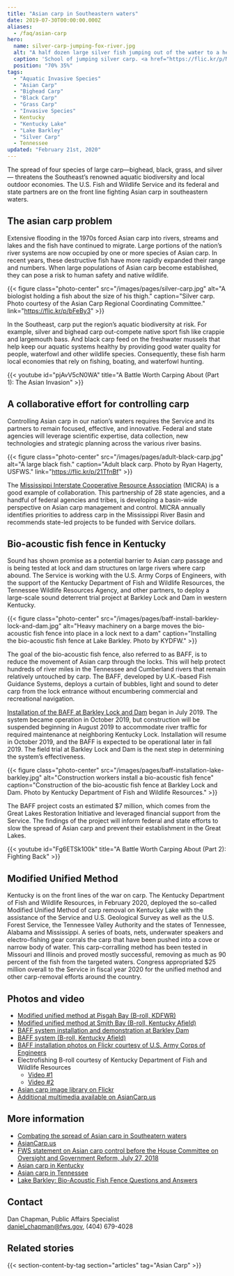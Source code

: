 ```yaml
---
title: "Asian carp in Southeastern waters"
date: 2019-07-30T00:00:00.000Z
aliases:
  - /faq/asian-carp
hero:
  name: silver-carp-jumping-fox-river.jpg
  alt: "A half dozen large silver fish jumping out of the water to a height of six feet."
  caption: 'School of jumping silver carp. <a href="https://flic.kr/p/MFyYsU">Photo</a> by Ryan Hagerty, USFWS.'
  position: "70% 35%"
tags:
  - "Aquatic Invasive Species"
  - "Asian Carp"
  - "Bighead Carp"
  - "Black Carp"
  - "Grass Carp"
  - "Invasive Species"
  - Kentucky
  - "Kentucky Lake"
  - "Lake Barkley"
  - "Silver Carp"
  - Tennessee
updated: "February 21st, 2020"
---
```


The spread of four species of large carp—bighead, black, grass, and silver— threatens the Southeast’s renowned aquatic biodiversity and local outdoor economies. The U.S. Fish and Wildlife Service and its federal and state partners are on the front line fighting Asian carp in southeastern waters.

## The asian carp problem

Extensive flooding in the 1970s forced Asian carp into rivers, streams and lakes and the fish have continued to migrate. Large portions of the nation’s river systems are now occupied by one or more species of Asian carp. In recent years, these destructive fish have more rapidly expanded their range and numbers. When large populations of Asian carp become established, they can pose a risk to human safety and native wildlife.

{{< figure class="photo-center" src="/images/pages/silver-carp.jpg" alt="A biologist holding a fish about the size of his thigh." caption="Silver carp. Photo courtesy of the Asian Carp Regional Coordinating Committee." link="https://flic.kr/p/bFeBy3" >}}

In the Southeast, carp put the region’s aquatic biodiversity at risk. For example, silver and bighead carp out-compete native sport fish like crappie and largemouth bass. And black carp feed on the freshwater mussels that help keep our aquatic systems healthy by providing good water quality for people, waterfowl and other wildlife species. Consequently, these fish harm local economies that rely on fishing, boating, and waterfowl hunting.

{{< youtube id="pjAvV5cN0WA" title="A Battle Worth Carping About (Part 1): The Asian Invasion" >}}

## A collaborative effort for controlling carp

Controlling Asian carp in our nation’s waters requires the Service and its partners to remain focused, effective, and innovative. Federal and state agencies will leverage scientific expertise, data collection, new technologies and strategic planning across the various river basins.

{{< figure class="photo-center" src="/images/pages/adult-black-carp.jpg" alt="A large black fish." caption="Adult black carp. Photo by Ryan Hagerty, USFWS." link="https://flic.kr/p/21TfnBf" >}}

The [Mississippi Interstate Cooperative Resource Association](http://www.micrarivers.org/asiancarp/) (MICRA) is a good example of collaboration. This partnership of 28 state agencies, and a handful of federal agencies and tribes, is developing a basin-wide perspective on Asian carp management and control. MICRA annually identifies priorities to address carp in the Mississippi River Basin and recommends state-led projects to be funded with Service dollars.

## Bio-acoustic fish fence in Kentucky

Sound has shown promise as a potential barrier to Asian carp passage and is being tested at lock and dam structures on large rivers where carp abound. The Service is working with the U.S. Army Corps of Engineers, with the support of the Kentucky Department of Fish and Wildlife Resources, the Tennessee Wildlife Resources Agency, and other partners, to deploy a large-scale sound deterrent trial project at Barkley Lock and Dam in western Kentucky.

{{< figure class="photo-center" src="/images/pages/baff-install-barkley-lock-and-dam.jpg" alt="Heavy machinery on a barge moves the bio-acoustic fish fence into place in a lock next to a dam" caption="Installing the bio-acoustic fish fence at Lake Barkley. Photo by KYDFW." >}}

The goal of the bio-acoustic fish fence, also referred to as BAFF, is to reduce the movement of Asian carp through the locks. This will help protect hundreds of river miles in the Tennessee and Cumberland rivers that remain relatively untouched by carp. The BAFF, developed by U.K.-based Fish Guidance Systems, deploys a curtain of bubbles, light and sound to deter carp from the lock entrance without encumbering commercial and recreational navigation.

[Installation of the BAFF at Barkley Lock and Dam](https://fileshare.fws.gov/?linkid=KZi4zr6VWWXDOaOq0fT0lJF/ZlEhHYre8YDODS6ncAGbVD1e/QKTpw) began in July 2019. The system became operation in October 2019, but construction will be suspended beginning in August 2019 to accommodate river traffic for required maintenance at neighboring Kentucky Lock. Installation will resume in October 2019, and the BAFF is expected to be operational later in fall 2019. The field trial at Barkley Lock and Dam is the next step in determining the system’s effectiveness.

{{< figure class="photo-center" src="/images/pages/baff-installation-lake-barkley.jpg" alt="Construction workers install a bio-acoustic fish fence" caption="Construction of the bio-acoustic fish fence at Barkley Lock and Dam. Photo by Kentucky Department of Fish and Wildlife Resources." >}}

The BAFF project costs an estimated \$7 million, which comes from the Great Lakes Restoration Initiative and leveraged financial support from the Service. The findings of the project will inform federal and state efforts to slow the spread of Asian carp and prevent their establishment in the Great Lakes.

{{< youtube id="Fg6ETSk100k" title="A Battle Worth Carping About (Part 2): Fighting Back" >}}

## Modified Unified Method

Kentucky is on the front lines of the war on carp. The Kentucky Department of Fish and Wildlife Resources, in February 2020, deployed the so-called Modified Unified Method of carp removal on Kentucky Lake with the assistance of the Service and U.S. Geological Survey as well as the U.S. Forest Service, the Tennessee Valley Authority and the states of Tennessee, Alabama and Mississippi. A series of boats, nets, underwater speakers and electro-fishing gear corrals the carp that have been pushed into a cove or narrow body of water. This carp-corralling method has been tested in Missouri and Illinois and proved mostly successful, removing as much as 90 percent of the fish from the targeted waters. Congress appropriated \$25 million overall to the Service in fiscal year 2020 for the unified method and other carp-removal efforts around the country.

## Photos and video

- [Modified unified method at Pisgah Bay (B-roll, KDFWR)](https://fileshare.fws.gov/?linkid=KZi4zr6VWWWSlm9SBeIBmZCOZq/wqYbX8YDODS6ncAGbVD1e4BVBKw)
- [Modified unified method at Smith Bay (B-roll, Kentucky Afield)](https://fileshare.fws.gov/?linkid=KZi4zr6VWWWS6KhWXl9+mIIzJgxaiVhb8YDODS6ncAGbVD1ebUtwjg)
- [BAFF system installation and demonstration at Barkley Dam](/data/BAFF-Barkley-event.zip)
- [BAFF system (B-roll, Kentucky Afield)](https://fileshare.fws.gov/?linkid=KZi4zr6VWWXDOaOq0fT0lJF/ZlEhHYre8YDODS6ncAGbVD1e/QKTpw)
- [BAFF installation photos on Flickr courtesy of U.S. Army Corps of Engineers](https://www.flickr.com/photos/nashvillecorps/albums/72157710050493202)
- Electrofishing B-roll courtesy of Kentucky Department of Fish and Wildlife Resources
  - [Video #1](https://fileshare.fws.gov/?linkid=KZi4zr6VWWUk+CBv/DQHkr9X+ERn/NH+8YDODS6ncAGbVD1ejEzMGA)
  - [Video #2](https://fileshare.fws.gov/?linkid=KZi4zr6VWWUWWiwXeHW3m4UVVqo/SBV28YDODS6ncAGbVD1eM5FtjQ)
- [Asian carp image library on Flickr](https://www.flickr.com/photos/acrcc/)
- [Additional multimedia available on AsianCarp.us](https://www.asiancarp.us/PhotosVideos.html)

## More information

- [Combating the spread of Asian carp in Southeatern waters](/pdf/fact-sheet/combating-the-spread-of-asian-carp-in-southeastern-waters.pdf)
- [AsianCarp.us](http://asiancarp.us/)
- [FWS statement on Asian carp control before the House Committee on Oversight and Government Reform, July 27, 2018](https://www.fws.gov/laws/Testimony/docs/72718-Brown-HOGR-Asian-Carp-Field-Hearing.pdf)
- [Asian carp in Kentucky](https://fw.ky.gov/Fish/Pages/Asian-Carp-Information.aspx)
- [Asian carp in Tennessee](https://www.tn.gov/twra/wildlife/fish/asian-carp.html)
- [Lake Barkley: Bio-Acoustic Fish Fence Questions and Answers](/pdf/questions-and-answers/lake-barkley-bio-acoustic-fish-fence.pdf)

## Contact

Dan Chapman, Public Affairs Specialist  
[daniel_chapman@fws.gov](mailto:daniel_chapman@fws.gov), (404) 679-4028

## Related stories

{{< section-content-by-tag section="articles" tag="Asian Carp" >}}
